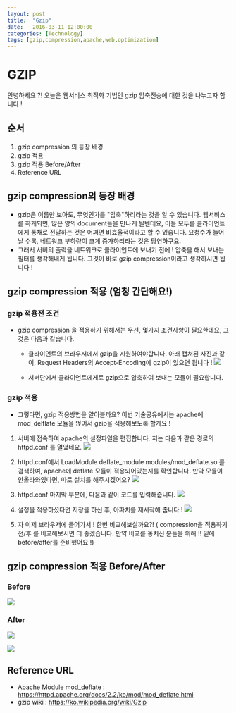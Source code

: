 ```yaml
---
layout: post
title:  "Gzip"
date:   2016-03-11 12:00:00
categories: [Technology]
tags: [gzip,compression,apache,web,optimization]
---
```


# GZIP
안녕하세요 ?!
오늘은 웹서비스 최적화 기법인 gzip 압축전송에 대한 것을 나누고자 합니다 !

## 순서
1. gzip compression 의 등장 배경
2. gzip 적용
3. gzip 적용 Before/After
4. Reference URL

## gzip compression의 등장 배경
- gzip은 이름만 보아도, 무엇인가를 "압축"하리라는 것을 알 수 있습니다.
웹서비스를 하게되면, 많은 양의 document들을 만나게 될텐데요, 이들 모두를 클라이언트에게 통채로 전달하는 것은 어쩌면 비효율적이라고 할 수 있습니다. 요청수가 늘어날 수록, 네트워크 부하량이 크게 증가하리라는 것은 당연하구요.
- 그래서 서버의 출력을 네트워크로 클라이언트에 보내기 전에 ! 압축을 해서 보내는 필터를 생각해내게 됩니다. 그것이 바로 gzip compression이라고 생각하시면 됩니다 !

## gzip compression 적용 (엄청 간단해요!)

### gzip 적용전 조건

- gzip compression 을 적용하기 위해서는 우선, 몇가지 조건사항이 필요한데요, 그것은 다음과 같습니다.

	- 클라이언트의 브라우저에서 gzip을 지원하여야합니다. 아래 캡쳐된 사진과 같이, Request Headers의 Accept-Encoding에 gzip이 있으면 됩니다 !
	![](https://raw.githubusercontent.com/MrKarl/MrKarl.github.io/master/assets/images/gzip/gzip%20browser.png)
	
	- 서버단에서 클라이언트에게로 gzip으로 압축하여 보내는 모듈이 필요합니다.

### gzip 적용

- 그렇다면, gzip 적용방법을 알아볼까요? 이번 기술공유에서는 apache에 mod_delflate 모듈을 얹어서 gzip을 적용해보도록 할게요 !

1. 서버에 접속하여 apache의 설정파일을 편집합니다. 저는 다음과 같은 경로의 httpd.conf 를 열었네요.
![](https://raw.githubusercontent.com/MrKarl/MrKarl.github.io/master/assets/images/gzip/vi%20%EC%97%B4%EA%B8%B0.PNG)

2. httpd.conf에서 LoadModule deflate_module modules/mod_deflate.so 를 검색하여, apache에 deflate 모듈이 적용되어있는지를 확인합니다. 만약 모듈이 안올라와있다면, 따로 설치를 해주시겠어요?
![](https://raw.githubusercontent.com/MrKarl/MrKarl.github.io/master/assets/images/gzip/LoadModule%20deflate.PNG)

3. httpd.conf 마지막 부분에, 다음과 같이 코드를 입력해줍니다. 
![](https://raw.githubusercontent.com/MrKarl/MrKarl.github.io/master/assets/images/gzip/IfModule%20mod_deflate.png)

4. 설정을 적용하셨다면 저장을 하신 후, 아파치를 재시작해 줍니다 !
![](https://raw.githubusercontent.com/MrKarl/MrKarl.github.io/master/assets/images/gzip/apachectl%20graceful.PNG)

5. 자 이제 브라우저에 들어가서 ! 한번 비교해보실까요?!
( compression을 적용하기 전/후 를 비교해보시면 더 좋겠습니다. 만약 비교를 놓치신 분들을 위해 !! 밑에 before/after를 준비했어요 !)

## gzip compression 적용 Before/After

### Before

![](https://raw.githubusercontent.com/MrKarl/MrKarl.github.io/master/assets/images/gzip/before_gzip.png)

### After

![](https://raw.githubusercontent.com/MrKarl/MrKarl.github.io/master/assets/images/gzip/after_gzip1.png)

![](https://raw.githubusercontent.com/MrKarl/MrKarl.github.io/master/assets/images/gzip/after_gzip.png)

## Reference URL
- Apache Module mod_deflate : https://httpd.apache.org/docs/2.2/ko/mod/mod_deflate.html
- gzip wiki : https://ko.wikipedia.org/wiki/Gzip